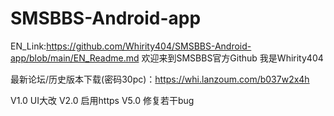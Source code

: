 # SMSBBS-Android-app

EN_Link:https://github.com/Whirity404/SMSBBS-Android-app/blob/main/EN_Readme.md
欢迎来到SMSBBS官方Github
我是Whirity404

最新论坛/历史版本下载(密码30pc)：https://whi.lanzoum.com/b037w2x4h


V1.0 UI大改
V2.0 启用https
V5.0 修复若干bug
